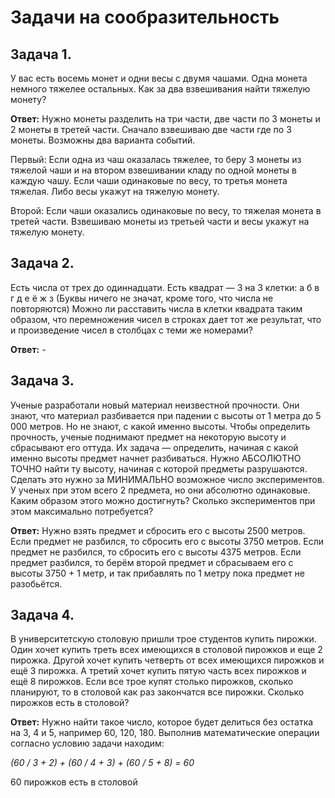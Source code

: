 # Задачи на сообразительность

## Задача 1.

У вас есть восемь монет и одни весы с двумя чашами. Одна монета немного тяжелее остальных. Как за два взвешивания найти тяжелую монету?

**Ответ:** Нужно монеты разделить на три части, две части по 3 монеты и 2 монеты в третей части. Сначало взвешиваю две части где по 3 монеты. Возможны два варианта событий.

Первый:
Если одна из чаш оказалась тяжелее, то беру 3 монеты из тяжелой чаши и на втором взвешивании кладу по одной монеты в каждую чашу. Если чаши одинаковые по весу, то третья монета тяжелая. Либо весы укажут на тяжелую монету.

Второй:
Если чаши оказались одинаковые по весу, то тяжелая монета в третей части. Взвешиваю монеты из третьей части и весы укажут на тяжелую монету.

## Задача 2.

Есть числа от трех до одиннадцати. Есть квадрат — 3 на 3 клетки:
а б в
г д е
ё ж з
(Буквы ничего не значат, кроме того, что числа не повторяются)
Можно ли расставить числа в клетки квадрата таким образом, что перемножения чисел в строках дает тот же результат, что и произведение чисел в столбцах с теми же номерами?

**Ответ:** -

## Задача 3.

Ученые разработали новый материал неизвестной прочности. Они знают, что материал разбивается при падении с высоты от 1 метра до 5 000 метров. Но не знают, с какой именно высоты. Чтобы определить прочность, ученые поднимают предмет на некоторую высоту и сбрасывают его оттуда. Их задача — определить, начиная с какой именно высоты предмет начнет разбиваться.
Нужно АБСОЛЮТНО ТОЧНО найти ту высоту, начиная с которой предметы разрушаются. Сделать это нужно за МИНИМАЛЬНО возможное число экспериментов. У ученых при этом всего 2 предмета, но они абсолютно одинаковые. Каким образом этого можно достигнуть? Сколько экспериментов при этом максимально потребуется?

**Ответ:** Нужно взять предмет и сбросить его с высоты 2500 метров. Если предмет не разбился, то сбросить его с высоты 3750 метров. Если предмет не разбился, то сбросить его с высоты 4375 метров. Если предмет разбился, то берём второй предмет и сбрасываем его с высоты 3750 + 1 метр, и так прибавлять по 1 метру пока предмет не разобьётся.

## Задача 4.

В университетскую столовую пришли трое студентов купить пирожки. Один хочет купить треть всех имеющихся в столовой пирожков и еще 2 пирожка. Другой хочет купить четверть от всех имеющихся пирожков и ещё 3 пирожка. А третий хочет купить пятую часть всех пирожков и ещё 8 пирожков. Если все трое купят столько пирожков, сколько планируют, то в столовой как раз закончатся все пирожки. Сколько пирожков есть в столовой?

**Ответ:** Нужно найти такое число, которое будет делиться без остатка на 3, 4 и 5, например 60, 120, 180. Выполнив математические операции согласно условию задачи находим:

_(60 / 3 + 2) + (60 / 4 + 3) + (60 / 5 + 8) = 60_

60 пирожков есть в столовой
